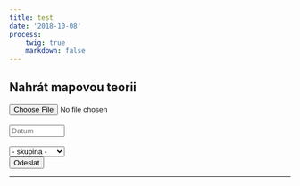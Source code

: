 ```yaml
---
title: test
date: '2018-10-08'
process:
    twig: true
    markdown: false
---
```


<form id="mapTheoryForm" enctype="multipart/form-data" method="post">
<div class="pure-g">
        <div class="pure-u-1">
            <h2>Nahrát mapovou teorii</h2>
        </div>
        <div class="pure-u-1 pure-u-md-1-2">
            <div>
                <input type="file" name="PDF" accept="application/pdf" required oninvalid="this.setCustomValidity('Nahrejte soubor ve formátu PDF.')" oninput="setCustomValidity('')" >
            </div>
            <br>
            <div>
                <input type="text" name="date" placeholder="Datum" list="dateList" style="width: 7.45em;" pattern="(?:19|20)[0-9]{2}-(?:(?:0[1-9]|1[0-2])-(?:0[1-9]|1[0-9]|2[0-9])|(?:(?!02)(?:0[1-9]|1[0-2])-(?:30))|(?:(?:0[13578]|1[02])-31))" required title="formát yyyy-mm-dd" oninvalid=" this.setCustomValidity('Vyplňte datum ve formátu yyyy-mm-dd')" oninput="setCustomValidity('')" autocomplete="off">
                <datalist id="dateList">
                    <option value="{{ "now"|date("Y-m-d") }}">
                </datalist>  
            </div>  
            <br>
            <div>
                <select name="group" style="width: 7.45em;" required oninvalid=" this.setCustomValidity('Vyberte skupinu')" oninput="setCustomValidity('')">
                    <option value="" disabled selected>- skupina -</option>
                    <option value="pulci2">Pulci 2</option>
                    <option value="zaci1">Žáci 1</option>
                    <option value="zaci2">Žáci 2</option>
                    <option value="dorost">Dorost +</option>
                </select> 
            </div> 
        </div>
        <div class="pure-u-1 pure-u-md-1-2">
            <button type="submit" id="sendForm">Odeslat</button>
            <div id="response"></div>
        </div>
</div>
</form>
        <hr>

<script>
    $("#mapTheoryForm").submit(function(e){
        e.preventDefault(); 
        e.stopPropagation();
        var submitButton = document.getElementById("sendForm");
        var responseDiv = document.getElementById("response");
        submitButton.style.display = "none";
        responseDiv.innerHTML = '<br><i class="fa fa-spinner fa-pulse fa-3x" aria-hidden="true"></i> Náhrávám se soubor mapové teorie.';
        responseDiv.style.color = "black";
          var mapTheoryForm = new FormData(document.getElementById("mapTheoryForm"));
          $.ajax({
              url: "/php/mapt/savemapt",
              type: "POST",
              data: mapTheoryForm,
              processData: false,
              contentType: false,
              success: function (){
                  responseDiv.innerHTML = "<br>Úspěšně uloženo";
                  responseDiv.style.color = "green";
                  setTimeout(function(){ 
                     responseDiv.innerHTML = ""; 
                     }, 3000);  window.location.replace(location.href);
              },
              error: function (xhr, desc, err){
                submitButton.style.display = "block";
                responseDiv.innerHTML = "<br>CHYBA!!<br>" + xhr.responseText;
                responseDiv.style.color = "red";
                console.log(err);
                console.log(desc);
                console.log(xhr);
              }
          });
      });
</script>

